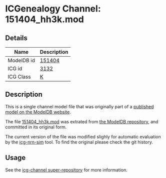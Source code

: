 # ICGenealogy Channel: 151404\_hh3k.mod

## Details

Name | Description
---- | -----------
ModelDB id | [151404](http://senselab.med.yale.edu/ModelDB/ShowModel.cshtml?model=151404)
ICG id | [3132](http://icg.neurotheory.ox.ac.uk/channels/1/3132)
ICG Class | [K](http://icg.neurotheory.ox.ac.uk/channels/1)

## Description

This is a single channel model file that was originally part of a [published model on the ModelDB website](http://senselab.med.yale.edu/mModelDB/ShowModel.cshtml?model=151404).


The file [151404\_hh3k.mod](151404_hh3k.mod) was extrated from [the ModelDB repository](http://senselab.med.yale.edu/ModelDB/ShowModel.cshtml?model=151404), and committed in its original form.

The current version of the file was modified slighly for automatic evaluation by the [icg-nrn-sim](https://github.com/icgenealogy/icg-nrn-sim) tool. To find the original please check the git history.


## Usage

See the [icg-channel super-repository](https://github.com/icgenealogy/icg-channels) for more information.